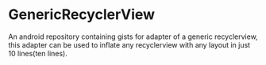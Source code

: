 # GenericRecyclerView
An android repository containing gists for adapter of a generic recyclerview, this adapter can be used to inflate any recyclerview with any layout in just 10 lines(ten lines).
